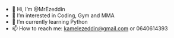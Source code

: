 - 👋 Hi, I’m @MrEzeddin
- 👀 I’m interested in Coding, Gym and MMA
- 🌱 I’m currently learning Python
- 📫 How to reach me: kamelezeddin@gmail.com or 0640614393

<!---
MrEzeddin/MrEzeddin is a ✨ special ✨ repository because its `README.md` (this file) appears on your GitHub profile.
You can click the Preview link to take a look at your changes.
--->
